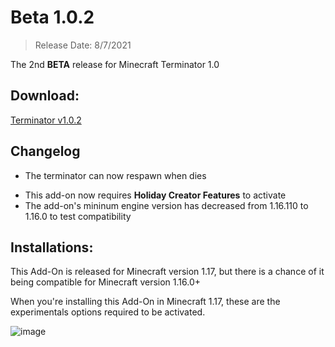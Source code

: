 # Beta 1.0.2
> Release Date: 8/7/2021

The 2nd **BETA** release for Minecraft Terminator 1.0

## Download:
[Terminator v1.0.2](https://github.com/404)

## Changelog
- The terminator can now respawn when dies
<!-- There will be a respawn limit once I figured out how to do it -->
- This add-on now requires **Holiday Creator Features** to activate
- The add-on's mininum engine version has decreased from 1.16.110 to 1.16.0 to test compatibility

## Installations:
This Add-On is released for Minecraft version 1.17, but there is a chance of it being compatible for Minecraft version 1.16.0+

When you're installing this Add-On in Minecraft 1.17, these are the experimentals options required to be activated.

![image](https://media.discordapp.net/attachments/583617915203354633/860461710761918484/unknown.png)